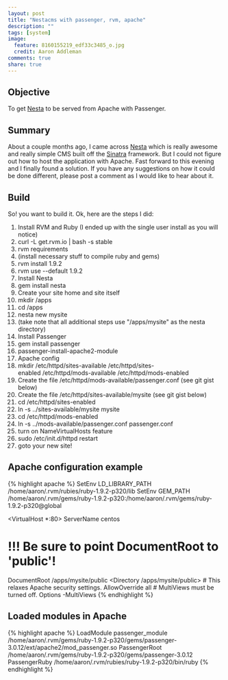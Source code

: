 ```yaml
---
layout: post
title: "Nestacms with passenger, rvm, apache"
description: ""
tags: [system]
image:
  feature: 8160155219_edf33c3485_o.jpg
  credit: Aaron Addleman
comments: true
share: true
---
```



## Objective

To get <a title="Nesta CMS for designers and programmers" href="nestacms.com" target="_blank">Nesta</a> to be served from Apache with Passenger.

## Summary

About a couple months ago, I came across <a title="Nesta CMS for designers and programmers" href="nestacms.com" target="_blank">Nesta</a> which is really awesome and really simple CMS built off the <a title="Sinatra" href="http://www.sinatrarb.com/" target="_blank">Sinatra</a> framework. But I could not figure out how to host the application with Apache. Fast forward to this evening and I finally found a solution. If you have any suggestions on how it could be done different, please post a comment as I would like to hear about it.

## Build

So! you want to build it. Ok, here are the steps I did:

1. Install RVM and Ruby (I ended up with the single user install as you will notice)
1. curl -L get.rvm.io | bash -s stable
1. rvm requirements
1. (install necessary stuff to compile ruby and gems)
1. rvm install 1.9.2
1. rvm use --default 1.9.2
1. Install Nesta
1. gem install nesta
1. Create your site home and site itself
1. mkdir /apps
1. cd /apps
1. nesta new mysite
1. (take note that all additional steps use "/apps/mysite" as the nesta directory)
1. Install Passenger
1. gem install passenger
1. passenger-install-apache2-module
1. Apache config
1. mkdir /etc/httpd/sites-available /etc/httpd/sites-enabled /etc/httpd/mods-available /etc/httpd/mods-enabled
1. Create the file /etc/httpd/mods-available/passenger.conf (see git gist below)
1. Create the file /etc/httpd/sites-available/mysite (see git gist below)
1. cd /etc/httpd/sites-enabled
1. ln -s ../sites-available/mysite mysite
1. cd /etc/httpd/mods-enabled
1. ln -s ../mods-available/passenger.conf passenger.conf
1. turn on NameVirtualHosts feature
1. sudo /etc/init.d/httpd restart
1. goto your new site!

## Apache configuration example

{% highlight apache %}
SetEnv LD_LIBRARY_PATH /home/aaron/.rvm/rubies/ruby-1.9.2-p320/lib
SetEnv GEM_PATH /home/aaron/.rvm/gems/ruby-1.9.2-p320:/home/aaron/.rvm/gems/ruby-1.9.2-p320@global

<VirtualHost *:80>
   ServerName centos
   # !!! Be sure to point DocumentRoot to 'public'!
   DocumentRoot /apps/mysite/public
   <Directory /apps/mysite/public>
      # This relaxes Apache security settings.
      AllowOverride all
      # MultiViews must be turned off.
      Options -MultiViews
   </Directory>
</VirtualHost>
{% endhighlight %}

## Loaded modules in Apache

{% highlight apache %}
LoadModule passenger_module /home/aaron/.rvm/gems/ruby-1.9.2-p320/gems/passenger-3.0.12/ext/apache2/mod_passenger.so
PassengerRoot /home/aaron/.rvm/gems/ruby-1.9.2-p320/gems/passenger-3.0.12
PassengerRuby /home/aaron/.rvm/rubies/ruby-1.9.2-p320/bin/ruby
{% endhighlight %}

